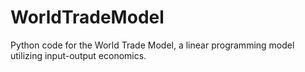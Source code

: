 # WorldTradeModel
Python code for the World Trade Model, a linear programming model utilizing input-output economics.
